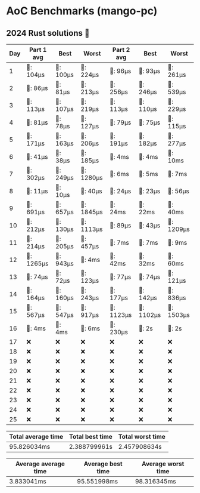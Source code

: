 # AoC Benchmarks (mango-pc)
## 2024 Rust solutions 🤠 
| Day | Part 1 avg | Best | Worst | Part 2 avg | Best | Worst |
| --- | --- | --- | --- | --- | --- | --- |
|1|🦀: 104µs|🦀: 100µs|🦀: 224µs|🦀: 96µs|🦀: 93µs|🦀: 261µs|
|2|🦀: 86µs|🦀: 81µs|🦀: 213µs|🦀: 256µs|🦀: 246µs|🦀: 539µs|
|3|🦀: 113µs|🦀: 107µs|🦀: 219µs|🦀: 113µs|🦀: 110µs|🦀: 229µs|
|4|🦀: 81µs|🦀: 78µs|🦀: 127µs|🦀: 79µs|🦀: 75µs|🦀: 115µs|
|5|🦀: 171µs|🦀: 163µs|🦀: 206µs|🦀: 191µs|🦀: 182µs|🦀: 277µs|
|6|🦀: 41µs|🦀: 38µs|🦀: 185µs|💅: 4ms|💅: 4ms|💅: 10ms|
|7|🦀: 302µs|🦀: 249µs|🦀: 1280µs|💅: 6ms|💅: 5ms|💅: 7ms|
|8|🦀: 11µs|🦀: 10µs|🦀: 40µs|🦀: 24µs|🦀: 23µs|🦀: 56µs|
|9|🦀: 691µs|🦀: 657µs|🦀: 1845µs|💅: 24ms|💅: 22ms|💅: 40ms|
|10|🦀: 212µs|🦀: 130µs|🦀: 1113µs|🦀: 89µs|🦀: 43µs|🦀: 1209µs|
|11|🦀: 214µs|🦀: 205µs|🦀: 457µs|💅: 7ms|💅: 7ms|💅: 9ms|
|12|🦀: 1265µs|🦀: 943µs|💅: 4ms|💅: 42ms|💅: 32ms|💅: 60ms|
|13|🦀: 74µs|🦀: 72µs|🦀: 123µs|🦀: 77µs|🦀: 74µs|🦀: 121µs|
|14|🦀: 164µs|🦀: 160µs|🦀: 243µs|🦀: 177µs|🦀: 142µs|🦀: 836µs|
|15|🦀: 567µs|🦀: 547µs|🦀: 917µs|🦀: 1123µs|🦀: 1102µs|🦀: 1503µs|
|16|💅: 4ms|💅: 4ms|💅: 6ms|🦀: 230µs|🤡: 2s|🤡: 2s|
|17|❌|❌|❌|❌|❌|❌|
|18|❌|❌|❌|❌|❌|❌|
|19|❌|❌|❌|❌|❌|❌|
|20|❌|❌|❌|❌|❌|❌|
|21|❌|❌|❌|❌|❌|❌|
|22|❌|❌|❌|❌|❌|❌|
|23|❌|❌|❌|❌|❌|❌|
|24|❌|❌|❌|❌|❌|❌|
|25|❌|❌|❌|❌|❌|❌|

| Total average time | Total best time | Total worst time |
| --- | --- | --- |
| 95.826034ms | 2.388799961s | 2.457908634s |

| Average average time | Average best time | Average worst time |
| --- | --- | --- |
| 3.833041ms | 95.551998ms | 98.316345ms |

